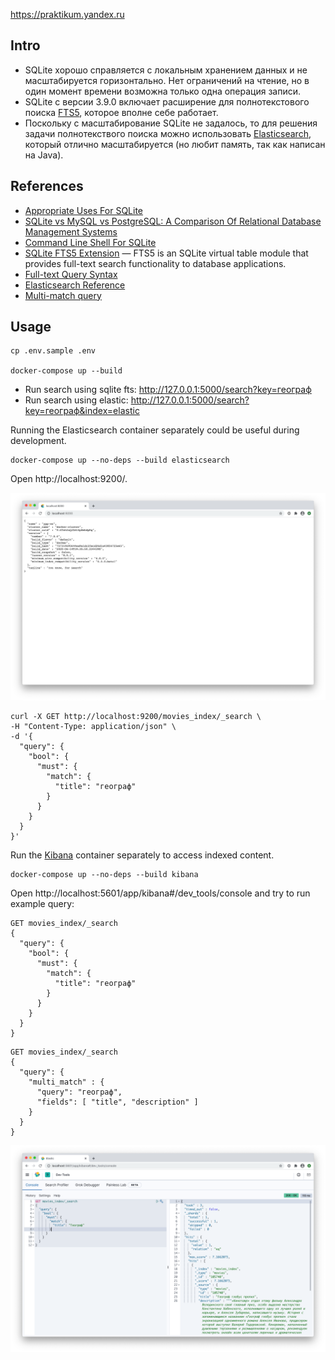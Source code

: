 https://praktikum.yandex.ru

## Intro

* SQLite хорошо справляется с локальным хранением данных и не масштабируется горизонтально. Нет ограничений на чтение, 
но в один момент времени возможна только одна операция записи.
* SQLite с версии 3.9.0 включает расширение для полнотекстового поиска [FTS5](https://www.sqlite.org/fts5.html),
которое вполне себе работает.
* Поскольку с масштабирование SQLite не задалось, то для решения задачи полнотекствого поиска можно использовать [Elasticsearch](https://www.elastic.co/elasticsearch/),
который отлично масштабируется (но любит память, так как написан на Java). 

## References

* [Appropriate Uses For SQLite](https://www.sqlite.org/whentouse.html)
* [SQLite vs MySQL vs PostgreSQL: A Comparison Of Relational Database Management Systems](https://www.digitalocean.com/community/tutorials/sqlite-vs-mysql-vs-postgresql-a-comparison-of-relational-database-management-systems)
* [Command Line Shell For SQLite](https://sqlite.org/cli.html)
* [SQLite FTS5 Extension](https://www.sqlite.org/fts5.html) — FTS5 is an SQLite virtual table module that provides full-text search functionality to database applications.
* [Full-text Query Syntax](https://www.sqlite.org/fts5.html#full_text_query_syntax)
* [Elasticsearch Reference](https://www.elastic.co/guide/en/elasticsearch/reference/current/index.html)
* [Multi-match query](https://www.elastic.co/guide/en/elasticsearch/reference/current/query-dsl-multi-match-query.html)

## Usage

```
cp .env.sample .env

docker-compose up --build
```

* Run search using sqlite fts: http://127.0.0.1:5000/search?key=географ
* Run search using elastic: http://127.0.0.1:5000/search?key=географ&index=elastic

Running the Elasticsearch container separately could be useful during development.

```
docker-compose up --no-deps --build elasticsearch
```

Open http://localhost:9200/.

![elasticsearch_screenshot]

```
curl -X GET http://localhost:9200/movies_index/_search \
-H "Content-Type: application/json" \
-d '{
  "query": {
    "bool": {
      "must": {
        "match": {
          "title": "географ"
        }
      }
    }
  }
}'
```

Run the [Kibana](https://www.elastic.co/kibana) container separately to access indexed content.

```
docker-compose up --no-deps --build kibana
```

Open http://localhost:5601/app/kibana#/dev_tools/console and try to run example query:

```
GET movies_index/_search
{
  "query": {
    "bool": {
      "must": {
        "match": {
          "title": "географ"
        }
      }
    }
  }
}
```

```
GET movies_index/_search
{
  "query": {
    "multi_match" : {
      "query": "географ", 
      "fields": [ "title", "description" ] 
    }
  }
}
```

![kibana_screenshot]

[elasticsearch_screenshot]: common/elasticsearch.png
[kibana_screenshot]: common/kibana.png

